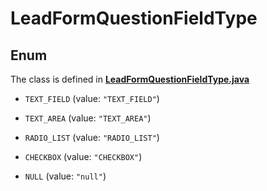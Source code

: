 

# LeadFormQuestionFieldType

## Enum

The class is defined in **[LeadFormQuestionFieldType.java](../../src/main/java/org/openapitools/model/LeadFormQuestionFieldType.java)**


* `TEXT_FIELD` (value: `"TEXT_FIELD"`)

* `TEXT_AREA` (value: `"TEXT_AREA"`)

* `RADIO_LIST` (value: `"RADIO_LIST"`)

* `CHECKBOX` (value: `"CHECKBOX"`)

* `NULL` (value: `"null"`)



